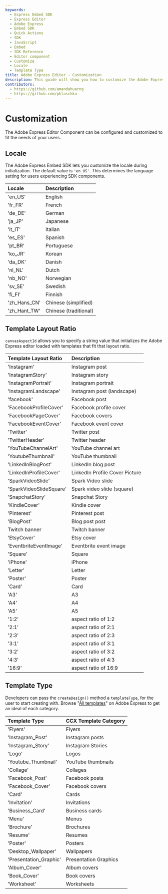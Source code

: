 ```yaml
---
keywords:
  - Express Embed SDK
  - Express Editor
  - Adobe Express
  - Embed SDK
  - Quick Actions
  - SDK
  - JavaScript
  - Embed
  - SDK Reference
  - Editor component 
  - Customize
  - Locale
  - Template Type
title: Adobe Express Editor - Customization
description: This guide will show you how to customize the Adobe Express editor component. 
contributors:
  - https://github.com/amandahuarng
  - https://github.com/pklaschka
---
```


# Customization

The Adobe Express Editor Component can be configured and customized to fit the needs of your users.

## Locale

The Adobe Express Embed SDK lets you customize the locale during initialization. The default value is `'en_US'`. This determines the language setting for users experiencing SDK components.

| Locale | Description
| :-- | :--
| 'en_US' | English
| 'fr_FR' | French
| 'de_DE' | German  
| 'ja_JP' | Japanese
| 'it_IT'| Italian
| 'es_ES'| Spanish
| 'pt_BR'| Portuguese
| 'ko_JR'| Korean  
| 'da_DK'| Danish
| 'nl_NL'| Dutch  
| 'nb_NO'| Norwegian
| 'sv_SE'| Swedish
| 'fi_FI'| Finnish
| 'zh_Hans_CN' | Chinese (simplified)
| 'zh_Hant_TW'| Chinese (traditional)

## Template Layout Ratio

`canvasAspectId` allows you to specify a string value that initializes the Adobe Express editor loaded with templates that fit that layout ratio.

| Template Layout Ratio | Description
| :-- | :--
| 'Instagram' | Instagram post
| 'InstagramStory' | Instagram story
| 'InstagramPortrait' | Instagram portrait
| 'InstagramLandscape' | Instagram post (landscape)
| 'facebook' | Facebook post
| 'FacebookProfileCover' | Facebook profile cover
| 'FacebookPageCover' | Facebook covers
| 'FacebookEventCover' | Facebook event cover
| 'Twitter' | Twitter post
| 'TwitterHeader' | Twitter header
| 'YouTubeChannelArt' | YouTube channel art
| 'YoutubeThumbnail' | YouTube thumbnail
| 'LinkedInBlogPost' | LinkedIn blog post
| 'LinkedInProfileCover' | LinkedIn Profile Cover Picture
| 'SparkVideoSlide' | Spark Video slide
| 'SparkVideoSlideSquare' | Spark video slide (square)
| 'SnapchatStory' | Snapchat Story
| 'KindleCover' | Kindle cover
| 'Pinterest' | Pinterest post
| 'BlogPost' | Blog post post
| Twitch banner | Twitch banner
|'EtsyCover' | Etsy cover
 'EventbriteEventImage' | Eventbrite event image
| 'Square' | Square
| 'iPhone' | iPhone
| 'Letter' | Letter
|'Poster' | Poster
| 'Card' | Card
| 'A3'  | A3
| 'A4'  | A4
| 'A5'  | A5
|'1:2' | aspect ratio of 1:2
| '2:1' | aspect ratio of 2:1
| '2:3' | aspect ratio of 2:3
| '3:1' | aspect ratio of 3:1
| '3:2' | aspect ratio of 3:2
| '4:3' | aspect ratio of 4:3
| '16:9' | aspect ratio of 16:9

## Template Type

Developers can pass the `createDesign()` method a `templateType`, for the user to start creating with. Browse "[All templates](https://express.adobe.com/sp/search?homeBackType=home)" on Adobe Express to get an ideal of each category.

| Template Type | CCX Template Category
| :-- | :--
| 'Flyers' | Flyers
| 'Instagram_Post' | Instagram posts
| 'Instagram_Story' | Instagram Stories
| 'Logo' | Logos
| 'Youtube_Thumbnail' | YouTube thumbnails
| 'Collage' | Collages
|'Facebook_Post' | Facebook posts
| 'Facebook_Cover' | Facebook covers
| 'Card' | Cards
| 'Invitation' | Invitations
| 'Business_Card' | Business cards
| 'Menu' | Menus
| 'Brochure' | Brochures
| 'Resume' | Resumes
| 'Poster' | Posters
| 'Desktop_Wallpaper' | Wallpapers
|'Presentation_Graphic' | Presentation Graphics
|'Album_Cover' | Album covers
| 'Book_Cover' | Book covers
| 'Worksheet' | Worksheets
